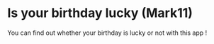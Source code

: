 # Is your birthday lucky (Mark11)
You can find out whether your birthday is lucky or not with this app !
